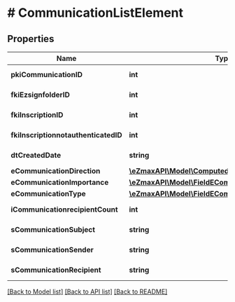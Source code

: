 # # CommunicationListElement

## Properties

Name | Type | Description | Notes
------------ | ------------- | ------------- | -------------
**pkiCommunicationID** | **int** | The unique ID of the Communication. |
**fkiEzsignfolderID** | **int** | The unique ID of the Ezsignfolder | [optional]
**fkiInscriptionID** | **int** | The unique ID of the Inscription. | [optional]
**fkiInscriptionnotauthenticatedID** | **int** | The unique ID of the Inscriptionnotauthenticated. | [optional]
**dtCreatedDate** | **string** | The date and time at which the object was created |
**eCommunicationDirection** | [**\eZmaxAPI\Model\ComputedECommunicationDirection**](ComputedECommunicationDirection.md) |  |
**eCommunicationImportance** | [**\eZmaxAPI\Model\FieldECommunicationImportance**](FieldECommunicationImportance.md) |  |
**eCommunicationType** | [**\eZmaxAPI\Model\FieldECommunicationType**](FieldECommunicationType.md) |  |
**iCommunicationrecipientCount** | **int** | The count of Communicationrecipient |
**sCommunicationSubject** | **string** | The subject of the Communication |
**sCommunicationSender** | **string** | The sender name of the Communication |
**sCommunicationRecipient** | **string** | The recipients&#39; name of the Communication |

[[Back to Model list]](../../README.md#models) [[Back to API list]](../../README.md#endpoints) [[Back to README]](../../README.md)
